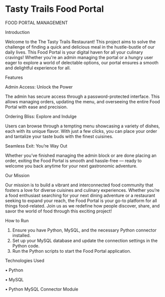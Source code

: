 # Tasty Trails Food Portal
FOOD PORTAL MANAGEMENT

Introduction

Welcome to the The Tasty Trails Restaurant!
This project aims to solve the challenge of finding a quick and delicious meal in the hustle-bustle of our daily lives. This Food Portal is your digital haven for all your culinary cravings!
Whether you're an admin managing the portal or a hungry user eager to explore a world of delectable options, our portal ensures a smooth and delightful experience for all.


Features

Admin Access: Unlock the Power

The admin has secure access through a password-protected interface. This allows managing orders, updating the menu, and overseeing the entire Food Portal with ease and precision.


Ordering Bliss: Explore and Indulge

Users can browse through a tempting menu showcasing a variety of dishes, each with its unique flavor. With just a few clicks, you can place your order and tantalize your taste buds with the finest cuisines.


Seamless Exit: You’re Way Out

Whether you’ve finished managing the admin block or are done placing an order, exiting the Food Portal is smooth and hassle-free — ready to welcome you back anytime for your next gastronomic adventure.


Our Mission

Our mission is to build a vibrant and interconnected food community that fosters a love for diverse cuisines and culinary experiences. Whether you’re a food enthusiast searching for your next dining adventure or a restaurant seeking to expand your reach, the Food Portal is your go-to platform for all things food-related.
Join us as we redefine how people discover, share, and savor the world of food through this exciting project!


How to Run
1.	Ensure you have Python, MySQL, and the necessary Python connector installed.
2.	Set up your MySQL database and update the connection settings in the Python code.
3.	Run the Python scripts to start the Food Portal application.

Technologies Used

•	Python

•	MySQL

•	Python MySQL Connector Module
